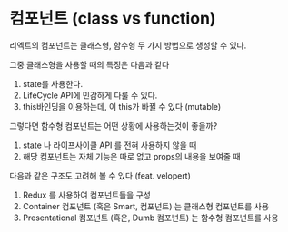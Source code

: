 # 컴포넌트 (class vs function)

리엑트의 컴포넌트는 클래스형, 함수형 두 가지 방법으로 생성할 수 있다.

그중 클래스형을 사용할 때의 특징은 다음과 같다

1. state를 사용한다.
2. LifeCycle API에 민감하게 다룰 수 있다.
3. this바인딩을 이용하는데, 이 this가 바뀔 수 있다 (mutable)

그렇다면 함수형 컴포넌트는 어떤 상황에 사용하는것이 좋을까?

1. state 나 라이프사이클 API 를 전혀 사용하지 않을 때
2. 해당 컴포넌트는 자체 기능은 따로 없고 props의 내용을 보여줄 때

다음과 같은 구조도 고려해 볼 수 있다 (feat. velopert)

1. Redux 를 사용하여 컴포넌트들을 구성
2. Container 컴포넌트 (혹은 Smart, 컴포넌트) 는 클래스형 컴포넌트를 사용
3. Presentational 컴포넌트 (혹은, Dumb 컴포넌트) 는 함수형 컴포넌트를 사용
